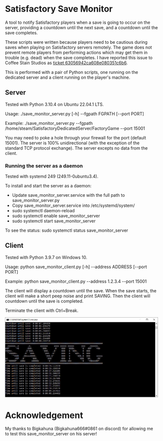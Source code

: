 # Satisfactory Save Monitor
A tool to notify Satisfactory players when a save is going to occur on the server, providing a countdown until the next save, and a countdown until the save completes.

These scripts were written because players need to be cautious during saves when playing on Satisfactory servers remotely.  The game does not prevent remote players from performing actions which may get them in trouble (e.g. dead) when the save completes.  I have reported this issue to Coffee Stain Studios as [ticket 63056942ca608e080351c6b6](https://questions.satisfactorygame.com/post/63056942ca608e080351c6b6).

This is performed with a pair of Python scripts, one running on the dedicated server and a client running on the player's machine.

## Server
Tested with Python 3.10.4 on Ubuntu 22.04.1 LTS.

Usage: ./save_monitor_server.py [-h] --fgpath FGPATH [--port PORT]

Example: ./save_monitor_server.py --fgpath /home/steam/SatisfactoryDedicatedServer/FactoryGame --port 15001

You may need to poke a hole through your firewall for the port (default 15001).
The server is 100% unidirectional (with the exception of the standard TCP protocol exchange).  The server excepts no data from the client.

### Running the server as a daemon
Tested with systemd 249 (249.11-0ubuntu3.4).

To install and start the server as a daemon:
- Update save_monitor_server.service with the full path to save_monitor_server.py
- Copy save_monitor_server.service into /etc/systemd/system/
- sudo systemctl daemon-reload
- sudo systemctl enable save_monitor_server
- sudo systemctl start save_monitor_server

To see the status:  sudo systemctl status save_monitor_server

## Client
Tested with Python 3.9.7 on Windows 10.

Usage: python save_monitor_client.py [-h] --address ADDRESS [--port PORT]

Example: python save_monitor_client.py --address 1.2.3.4 --port 15001

The client will display a countdown until the save.
When the save starts, the client will make a short peep noise and print SAVING.  Then the client will countdown until the save is completed.

Terminate the client with Ctrl+Break.

![Client Screenshot](https://raw.githubusercontent.com/GreyHak/satisfactory_save_monitor/master/client_screenshot.jpg)

# Acknowledgement

My thanks to Bigkahuna (Bigkahuna666#0861 on discord) for allowing me to test this save_monitor_server on his server!
